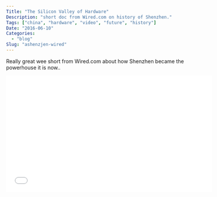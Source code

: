 ```yaml
---
Title: "The Silicon Valley of Hardware"
Description: "short doc from Wired.com on history of Shenzhen."
Tags: ["china", "hardware", "video", "future", "history"]
Date: "2016-06-10"
Categories:
  - "blog"
Slug: "ashenzjen-wired"
---
```


Really great wee short from Wired.com about how Shenzhen became the powerhouse it is now..

<div class="video-container">
<iframe width="560" height="315" src="//www.youtube.com/embed/hp6F_ApUq-c" frameborder="0" allowfullscreen></iframe>
</div>

